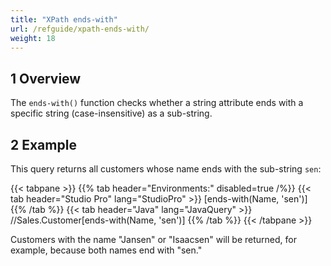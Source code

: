 ```yaml
---
title: "XPath ends-with"
url: /refguide/xpath-ends-with/
weight: 18
---
```


## 1 Overview

The `ends-with()` function checks whether a string attribute ends with a specific string (case-insensitive) as a sub-string.

## 2 Example

This query returns all customers whose name ends with the sub-string `sen`:

{{< tabpane >}}
  {{% tab header="Environments:" disabled=true /%}}
  {{< tab header="Studio Pro" lang="StudioPro" >}}
    [ends-with(Name, 'sen')]
    {{% /tab %}}
  {{< tab header="Java" lang="JavaQuery" >}}
     //Sales.Customer[ends-with(Name, 'sen')]
    {{% /tab %}}
{{< /tabpane >}}

Customers with the name "Jansen" or "Isaacsen" will be returned, for example, because both names end with "sen."
